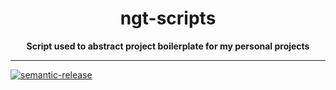 <div align="center">
  <h1>ngt-scripts</h1>
  <strong>Script used to abstract project boilerplate for my personal projects</strong>
</div>
<hr>

[![semantic-release](https://img.shields.io/badge/%20%20%F0%9F%93%A6%F0%9F%9A%80-semantic--release-e10079.svg)](https://github.com/semantic-release/semantic-release)
